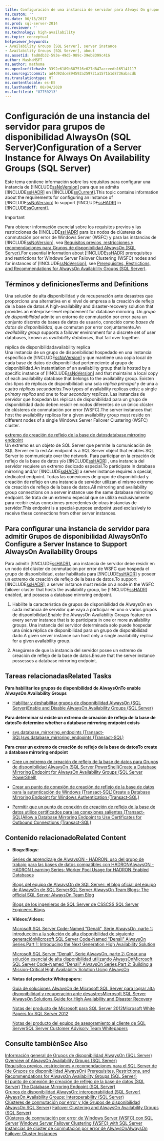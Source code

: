```yaml
---
title: Configuración de una instancia de servidor para Always On grupos de disponibilidad (SQL Server) | Microsoft Docs
ms.custom: ''
ms.date: 06/13/2017
ms.prod: sql-server-2014
ms.reviewer: ''
ms.technology: high-availability
ms.topic: conceptual
helpviewer_keywords:
- Availability Groups [SQL Server], server instance
- Availability Groups [SQL Server], about
ms.assetid: fad8db32-593e-49d5-989c-39eb8399c416
author: MashaMSFT
ms.author: mathoma
ms.openlocfilehash: 3392e6189b687516e627d847acceedb165141117
ms.sourcegitcommit: ad4d92dce894592a259721a1571b1d8736abacdb
ms.translationtype: MT
ms.contentlocale: es-ES
ms.lasthandoff: 08/04/2020
ms.locfileid: "87750213"
---
```

# <a name="configuration-of-a-server-instance-for-always-on-availability-groups-sql-server"></a><span data-ttu-id="dd0a2-102">Configuración de una instancia del servidor para grupos de disponibilidad AlwaysOn (SQL Server)</span><span class="sxs-lookup"><span data-stu-id="dd0a2-102">Configuration of a Server Instance for Always On Availability Groups (SQL Server)</span></span>
  <span data-ttu-id="dd0a2-103">Este tema contiene información sobre los requisitos para configurar una instancia de [!INCLUDE[ssNoVersion](../../../includes/ssnoversion-md.md)] para que se admita [!INCLUDE[ssHADR](../../../includes/sshadr-md.md)] en [!INCLUDE[ssCurrent](../../../includes/sscurrent-md.md)].</span><span class="sxs-lookup"><span data-stu-id="dd0a2-103">This topic contains information about the requirements for configuring an instance of [!INCLUDE[ssNoVersion](../../../includes/ssnoversion-md.md)] to support [!INCLUDE[ssHADR](../../../includes/sshadr-md.md)] in [!INCLUDE[ssCurrent](../../../includes/sscurrent-md.md)].</span></span>  
  
> [!IMPORTANT]  
>  <span data-ttu-id="dd0a2-104">Para obtener información esencial sobre los requisitos previos y las restricciones de [!INCLUDE[ssHADR](../../../includes/sshadr-md.md)] para los nodos de clústeres de conmutación por error de Windows Server (WSFC) y para las instancias de [!INCLUDE[ssNoVersion](../../../includes/ssnoversion-md.md)], vea [Requisitos previos, restricciones y recomendaciones para Grupos de disponibilidad AlwaysOn &#40;SQL Server&#41;](prereqs-restrictions-recommendations-always-on-availability.md).</span><span class="sxs-lookup"><span data-stu-id="dd0a2-104">For essential information about [!INCLUDE[ssHADR](../../../includes/sshadr-md.md)] prerequisites and restrictions for Windows Server Failover Clustering (WSFC) nodes and for instances of [!INCLUDE[ssNoVersion](../../../includes/ssnoversion-md.md)], see [Prerequisites, Restrictions, and Recommendations for AlwaysOn Availability Groups &#40;SQL Server&#41;](prereqs-restrictions-recommendations-always-on-availability.md).</span></span>  
  
 
  
##  <a name="terms-and-definitions"></a><a name="TermsAndDefinitions"></a> <span data-ttu-id="dd0a2-105">Términos y definiciones</span><span class="sxs-lookup"><span data-stu-id="dd0a2-105">Terms and Definitions</span></span>  
  
 <span data-ttu-id="dd0a2-106">Una solución de alta disponibilidad y de recuperación ante desastres que proporciona una alternativa en el nivel de empresa a la creación de reflejo de la base de datos.</span><span class="sxs-lookup"><span data-stu-id="dd0a2-106">A high-availability and disaster-recovery solution that provides an enterprise-level replacement for database mirroring.</span></span> <span data-ttu-id="dd0a2-107">Un *grupo de disponibilidad* admite un entorno de conmutación por error para un conjunto discreto de bases de datos de usuario, conocido como *bases de datos de disponibilidad*, que conmutan por error conjuntamente.</span><span class="sxs-lookup"><span data-stu-id="dd0a2-107">An *availability group* supports a failover environment for a discrete set of user databases, known as *availability databases*, that fail over together.</span></span>  
  
 <span data-ttu-id="dd0a2-108">réplica de disponibilidad</span><span class="sxs-lookup"><span data-stu-id="dd0a2-108">availability replica</span></span>  
 <span data-ttu-id="dd0a2-109">Una instancia de un grupo de disponibilidad hospedado en una instancia específica de [!INCLUDE[ssNoVersion](../../../includes/ssnoversion-md.md)] y que mantiene una copia local de cada base de datos de disponibilidad perteneciente al grupo de disponibilidad.</span><span class="sxs-lookup"><span data-stu-id="dd0a2-109">An instantiation of an availability group that is hosted by a specific instance of [!INCLUDE[ssNoVersion](../../../includes/ssnoversion-md.md)] and that maintains a local copy of each availability database that belongs to the availability group.</span></span> <span data-ttu-id="dd0a2-110">Existen dos tipos de réplicas de disponibilidad: una sola *réplica principal* y de una a cuatro *réplicas secundarias*.</span><span class="sxs-lookup"><span data-stu-id="dd0a2-110">Two types of availability replicas exist: a single *primary replica* and one to four *secondary replicas*.</span></span> <span data-ttu-id="dd0a2-111">Las instancias de servidor que hospedan las réplicas de disponibilidad para un grupo de disponibilidad dado deben residir en nodos diferentes de un único clúster de clústeres de conmutación por error (WSFC).</span><span class="sxs-lookup"><span data-stu-id="dd0a2-111">The server instances that host the availability replicas for a given availability group must reside on different nodes of a single Windows Server Failover Clustering (WSFC) cluster.</span></span>  
  
 [<span data-ttu-id="dd0a2-112">extremo de creación de reflejo de la base de datos</span><span class="sxs-lookup"><span data-stu-id="dd0a2-112">database mirroring endpoint</span></span>](../../database-mirroring/the-database-mirroring-endpoint-sql-server.md)  
 <span data-ttu-id="dd0a2-113">Un extremo es un objeto de SQL Server que permite la comunicación de SQL Server en la red.</span><span class="sxs-lookup"><span data-stu-id="dd0a2-113">An endpoint is a SQL Server object that enables SQL Server to communicate over the network.</span></span> <span data-ttu-id="dd0a2-114">Para participar en la creación de reflejo de la base de datos y/o [!INCLUDE[ssHADR](../../../includes/sshadr-md.md)] , una instancia del servidor requiere un extremo dedicado especial.</span><span class="sxs-lookup"><span data-stu-id="dd0a2-114">To participate in database mirroring and/or [!INCLUDE[ssHADR](../../../includes/sshadr-md.md)] a server instance requires a special, dedicated endpoint.</span></span> <span data-ttu-id="dd0a2-115">Todas las conexiones de grupo de disponibilidad y creación de reflejo en una instancia de servidor utilizan el mismo extremo de creación de reflejo de la base de datos.</span><span class="sxs-lookup"><span data-stu-id="dd0a2-115">All mirroring and availability group connections on a server instance use the same database mirroring endpoint.</span></span> <span data-ttu-id="dd0a2-116">Se trata de un extremo especial que se utiliza exclusivamente para recibir estas conexiones procedentes de otras instancias de servidor.</span><span class="sxs-lookup"><span data-stu-id="dd0a2-116">This endpoint is a special-purpose endpoint used exclusively to receive these connections from other server instances.</span></span>  
  
##  <a name="to-configure-a-server-instance-to-support-alwayson-availability-groups"></a><a name="ConfigSI"></a><span data-ttu-id="dd0a2-117">Para configurar una instancia de servidor para admitir Grupos de disponibilidad AlwaysOn</span><span class="sxs-lookup"><span data-stu-id="dd0a2-117">To Configure a Server Instance to Support AlwaysOn Availability Groups</span></span>  
 <span data-ttu-id="dd0a2-118">Para admitir [!INCLUDE[ssHADR](../../../includes/sshadr-md.md)], una instancia de servidor debe residir en un nodo del clúster de conmutación por error de WSFC que hospeda el grupo de disponibilidad, estar habilitada para [!INCLUDE[ssHADR](../../../includes/sshadr-md.md)] y poseer un extremo de creación de reflejo de la base de datos.</span><span class="sxs-lookup"><span data-stu-id="dd0a2-118">To support [!INCLUDE[ssHADR](../../../includes/sshadr-md.md)], a server instance must reside on a node in the WSFC failover cluster that hosts the availability group, be [!INCLUDE[ssHADR](../../../includes/sshadr-md.md)] enabled, and possess a database mirroring endpoint.</span></span>  
  
1.  <span data-ttu-id="dd0a2-119">Habilite la característica de grupos de disponibilidad de AlwaysOn en cada instancia de servidor que vaya a participar en uno o varios grupos de disponibilidad.</span><span class="sxs-lookup"><span data-stu-id="dd0a2-119">Enable the AlwaysOn Availability Groups feature on every server instance that is to participate in one or more availability groups.</span></span> <span data-ttu-id="dd0a2-120">Una instancia del servidor determinada solo puede hospedar una única réplica de disponibilidad para un grupo de disponibilidad dado.</span><span class="sxs-lookup"><span data-stu-id="dd0a2-120">A given server instance can host only a single availability replica for a given availability group.</span></span>  
  
2.  <span data-ttu-id="dd0a2-121">Asegúrese de que la instancia del servidor posee un extremo de creación de reflejo de la base de datos.</span><span class="sxs-lookup"><span data-stu-id="dd0a2-121">Ensure that the server instance possesses a database mirroring endpoint.</span></span>  
  
##  <a name="related-tasks"></a><a name="RelatedTasks"></a> <span data-ttu-id="dd0a2-122">Tareas relacionadas</span><span class="sxs-lookup"><span data-stu-id="dd0a2-122">Related Tasks</span></span>  
 <span data-ttu-id="dd0a2-123">**Para habilitar los grupos de disponibilidad de AlwaysOn**</span><span class="sxs-lookup"><span data-stu-id="dd0a2-123">**To enable AlwaysOn Availability Groups**</span></span>  
  
-   [<span data-ttu-id="dd0a2-124">Habilitar y deshabilitar grupos de disponibilidad AlwaysOn &#40;SQL Server&#41;</span><span class="sxs-lookup"><span data-stu-id="dd0a2-124">Enable and Disable AlwaysOn Availability Groups &#40;SQL Server&#41;</span></span>](enable-and-disable-always-on-availability-groups-sql-server.md)  
  
 <span data-ttu-id="dd0a2-125">**Para determinar si existe un extremo de creación de reflejo de la base de datos**</span><span class="sxs-lookup"><span data-stu-id="dd0a2-125">**To determine whether a database mirroring endpoint exists**</span></span>  
  
-   [<span data-ttu-id="dd0a2-126">sys.database_mirroring_endpoints &#40;Transact-SQL&#41;</span><span class="sxs-lookup"><span data-stu-id="dd0a2-126">sys.database_mirroring_endpoints &#40;Transact-SQL&#41;</span></span>](/sql/relational-databases/system-catalog-views/sys-database-mirroring-endpoints-transact-sql)  
  
 <span data-ttu-id="dd0a2-127">**Para crear un extremo de creación de reflejo de la base de datos**</span><span class="sxs-lookup"><span data-stu-id="dd0a2-127">**To create a database mirroring endpoint**</span></span>  
  
-   [<span data-ttu-id="dd0a2-128">Cree un extremo de creación de reflejo de la base de datos para Grupos de disponibilidad AlwaysOn &#40;SQL Server PowerShell&#41;</span><span class="sxs-lookup"><span data-stu-id="dd0a2-128">Create a Database Mirroring Endpoint for AlwaysOn Availability Groups &#40;SQL Server PowerShell&#41;</span></span>](database-mirroring-always-on-availability-groups-powershell.md)  
  
-   [<span data-ttu-id="dd0a2-129">Crear un punto de conexión de creación de reflejo de la base de datos para la autenticación de Windows &#40;Transact-SQL&#41;</span><span class="sxs-lookup"><span data-stu-id="dd0a2-129">Create a Database Mirroring Endpoint for Windows Authentication &#40;Transact-SQL&#41;</span></span>](../../database-mirroring/create-a-database-mirroring-endpoint-for-windows-authentication-transact-sql.md)  
  
-   [<span data-ttu-id="dd0a2-130">Permitir que un punto de conexión de creación de reflejo de la base de datos utilice certificados para las conexiones salientes &#40;Transact-SQL&#41;</span><span class="sxs-lookup"><span data-stu-id="dd0a2-130">Allow a Database Mirroring Endpoint to Use Certificates for Outbound Connections &#40;Transact-SQL&#41;</span></span>](../../database-mirroring/database-mirroring-use-certificates-for-outbound-connections.md)  
  
##  <a name="related-content"></a><a name="RelatedContent"></a> <span data-ttu-id="dd0a2-131">Contenido relacionado</span><span class="sxs-lookup"><span data-stu-id="dd0a2-131">Related Content</span></span>  
  
-   <span data-ttu-id="dd0a2-132">**Blogs:**</span><span class="sxs-lookup"><span data-stu-id="dd0a2-132">**Blogs:**</span></span>  
  
     [<span data-ttu-id="dd0a2-133">Series de aprendizaje de AlwaysON - HADRON: uso del grupo de trabajo para las bases de datos compatibles con HADRON</span><span class="sxs-lookup"><span data-stu-id="dd0a2-133">AlwaysON - HADRON Learning Series: Worker Pool Usage for HADRON Enabled Databases</span></span>](https://blogs.msdn.com/b/psssql/archive/2012/05/17/alwayson-hadron-learning-series-worker-pool-usage-for-hadron-enabled-databases.aspx)  
  
     [<span data-ttu-id="dd0a2-134">Blogs del equipo de AlwaysOn de SQL Server: el blog oficial del equipo de AlwaysOn de SQL Server</span><span class="sxs-lookup"><span data-stu-id="dd0a2-134">SQL Server AlwaysOn Team Blogs: The official SQL Server AlwaysOn Team Blog</span></span>](https://blogs.msdn.com/b/sqlalwayson/)  
  
     [<span data-ttu-id="dd0a2-135">Blogs de los ingenieros de SQL Server de CSS</span><span class="sxs-lookup"><span data-stu-id="dd0a2-135">CSS SQL Server Engineers Blogs</span></span>](https://blogs.msdn.com/b/psssql/)  
  
-   <span data-ttu-id="dd0a2-136">**Vídeos:**</span><span class="sxs-lookup"><span data-stu-id="dd0a2-136">**Videos:**</span></span>  
  
     [<span data-ttu-id="dd0a2-137">Microsoft SQL Server Code-Named "Denali", Serie AlwaysOn, parte 1: Introducción a la solución de alta disponibilidad de siguiente generación</span><span class="sxs-lookup"><span data-stu-id="dd0a2-137">Microsoft SQL Server Code-Named "Denali" AlwaysOn Series,Part 1: Introducing the Next Generation High Availability Solution</span></span>](https://channel9.msdn.com/Events/TechEd/NorthAmerica/2011/DBI302)  
  
     [<span data-ttu-id="dd0a2-138">Microsoft SQL Server “Denali”, Serie AlwaysOn, parte 2: Crear una solución esencial de alta disponibilidad utilizando AlwaysOn</span><span class="sxs-lookup"><span data-stu-id="dd0a2-138">Microsoft SQL Server Code-Named "Denali" AlwaysOn Series,Part 2: Building a Mission-Critical High Availability Solution Using AlwaysOn</span></span>](https://channel9.msdn.com/Events/TechEd/NorthAmerica/2011/DBI404)  
  
-   <span data-ttu-id="dd0a2-139">**Notas del producto:**</span><span class="sxs-lookup"><span data-stu-id="dd0a2-139">**Whitepapers:**</span></span>  
  
     [<span data-ttu-id="dd0a2-140">Guía de soluciones AlwaysOn de Microsoft SQL Server para lograr alta disponibilidad y recuperación ante desastres</span><span class="sxs-lookup"><span data-stu-id="dd0a2-140">Microsoft SQL Server AlwaysOn Solutions Guide for High Availability and Disaster Recovery</span></span>](https://go.microsoft.com/fwlink/?LinkId=227600)  
  
     [<span data-ttu-id="dd0a2-141">Notas del producto de Microsoft para SQL Server 2012</span><span class="sxs-lookup"><span data-stu-id="dd0a2-141">Microsoft White Papers for SQL Server 2012</span></span>](https://msdn.microsoft.com/library/hh403491.aspx)  
  
     [<span data-ttu-id="dd0a2-142">Notas del producto del equipo de asesoramiento al cliente de SQL Server</span><span class="sxs-lookup"><span data-stu-id="dd0a2-142">SQL Server Customer Advisory Team Whitepapers</span></span>](http://sqlcat.com/)  
  
## <a name="see-also"></a><span data-ttu-id="dd0a2-143">Consulte también</span><span class="sxs-lookup"><span data-stu-id="dd0a2-143">See Also</span></span>  
 <span data-ttu-id="dd0a2-144">[Información general de Grupos de disponibilidad AlwaysOn &#40;SQL Server&#41;](overview-of-always-on-availability-groups-sql-server.md) </span><span class="sxs-lookup"><span data-stu-id="dd0a2-144">[Overview of AlwaysOn Availability Groups &#40;SQL Server&#41;](overview-of-always-on-availability-groups-sql-server.md) </span></span>  
 <span data-ttu-id="dd0a2-145">[Requisitos previos, restricciones y recomendaciones para el SQL Server de &#40;de Grupos de disponibilidad AlwaysOn&#41;](prereqs-restrictions-recommendations-always-on-availability.md) </span><span class="sxs-lookup"><span data-stu-id="dd0a2-145">[Prerequisites, Restrictions, and Recommendations for AlwaysOn Availability Groups &#40;SQL Server&#41;](prereqs-restrictions-recommendations-always-on-availability.md) </span></span>  
 <span data-ttu-id="dd0a2-146">[El punto de conexión de creación de reflejo de la base de datos &#40;SQL Server&#41;](../../database-mirroring/the-database-mirroring-endpoint-sql-server.md) </span><span class="sxs-lookup"><span data-stu-id="dd0a2-146">[The Database Mirroring Endpoint &#40;SQL Server&#41;](../../database-mirroring/the-database-mirroring-endpoint-sql-server.md) </span></span>  
 <span data-ttu-id="dd0a2-147">[Grupos de disponibilidad AlwaysOn: interoperabilidad (SQL Server)](always-on-availability-groups-interoperability-sql-server.md) </span><span class="sxs-lookup"><span data-stu-id="dd0a2-147">[AlwaysOn Availability Groups: Interoperability (SQL Server)](always-on-availability-groups-interoperability-sql-server.md) </span></span>  
 <span data-ttu-id="dd0a2-148">[Clústeres de conmutación por error y &#40;de Grupos de disponibilidad AlwaysOn SQL Server&#41;](failover-clustering-and-always-on-availability-groups-sql-server.md) </span><span class="sxs-lookup"><span data-stu-id="dd0a2-148">[Failover Clustering and AlwaysOn Availability Groups &#40;SQL Server&#41;](failover-clustering-and-always-on-availability-groups-sql-server.md) </span></span>  
 <span data-ttu-id="dd0a2-149">[Clústeres de conmutación por error de Windows Server &#40;WSFC&#41; con SQL Server](../../../sql-server/failover-clusters/windows/windows-server-failover-clustering-wsfc-with-sql-server.md) </span><span class="sxs-lookup"><span data-stu-id="dd0a2-149">[Windows Server Failover Clustering &#40;WSFC&#41; with SQL Server](../../../sql-server/failover-clusters/windows/windows-server-failover-clustering-wsfc-with-sql-server.md) </span></span>  
 [<span data-ttu-id="dd0a2-150">Instancias de clúster de conmutación por error de AlwaysOn</span><span class="sxs-lookup"><span data-stu-id="dd0a2-150">AlwaysOn Failover Cluster Instances</span></span>](../../../sql-server/failover-clusters/windows/always-on-failover-cluster-instances-sql-server.md)  
  
